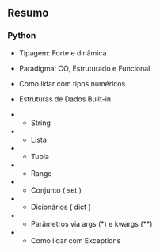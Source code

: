## Resumo 

### Python

- Tipagem: Forte e dinâmica
- Paradigma: OO, Estruturado e Funcional
- Como lidar com tipos numéricos
- Estruturas de Dados Built-in
- - String
 - - Lista
 - - Tupla
 - - Range
 - - Conjunto ( set )
 - - Dicionários ( dict )

 - - Parâmetros via args (*) e kwargs (**) 
 - - Como lidar com Exceptions
 
